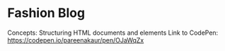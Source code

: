 # Fashion Blog
Concepts: Structuring HTML documents and elements
Link to CodePen: https://codepen.io/pareenakaur/pen/OJaWqZx

